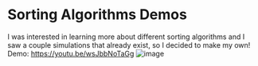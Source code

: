 # Sorting Algorithms Demos
I was interested in learning more about different sorting algorithms and I saw a couple simulations that already exist, so I decided to make my own!
Demo: https://youtu.be/wsJbbNoTaGg
![image](https://github.com/user-attachments/assets/b0473b41-41aa-4fdf-8249-ebcf912f0cd4)
